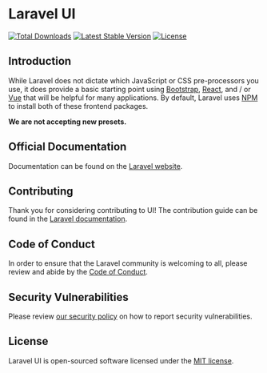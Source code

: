 # Laravel UI

<a href="https://packagist.org/packages/laravel/ui"><img src="https://poser.pugx.org/laravel/ui/d/total.svg" alt="Total Downloads"></a>
<a href="https://packagist.org/packages/laravel/ui"><img src="https://poser.pugx.org/laravel/ui/v/stable.svg" alt="Latest Stable Version"></a>
<a href="https://packagist.org/packages/laravel/ui"><img src="https://poser.pugx.org/laravel/ui/license.svg" alt="License"></a>

## Introduction

While Laravel does not dictate which JavaScript or CSS pre-processors you use, it does provide a basic starting point using [Bootstrap](https://getbootstrap.com/), [React](https://reactjs.org/), and / or [Vue](https://vuejs.org/) that will be helpful for many applications. By default, Laravel uses [NPM](https://www.npmjs.org/) to install both of these frontend packages.

**We are not accepting new presets.**

## Official Documentation

Documentation can be found on the [Laravel website](https://laravel.com/docs/frontend).

## Contributing

Thank you for considering contributing to UI! The contribution guide can be found in the [Laravel documentation](https://laravel.com/docs/contributions).

## Code of Conduct

In order to ensure that the Laravel community is welcoming to all, please review and abide by the [Code of Conduct](https://laravel.com/docs/contributions#code-of-conduct).

## Security Vulnerabilities

Please review [our security policy](https://github.com/laravel/ui/security/policy) on how to report security vulnerabilities.

## License

Laravel UI is open-sourced software licensed under the [MIT license](LICENSE.md).
